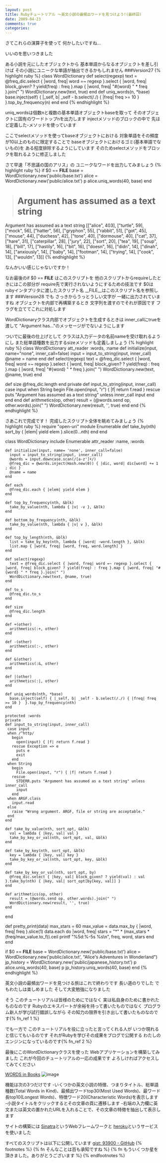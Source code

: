 ```yaml
---
layout: post
title: Rubyチュートリアル ～英文小説の最頻出ワードを見つけよう!(最終回)
date: 2009-04-23
comments: true
categories:
---
```



さてこれらの演算子を使って
何かしたいですね...

いいのを思いつきました

ある小説を元にしたオブジェクトから
基本単語からなるオブジェクトを差し引けば
その小説にユニークな単語が抽出できるかもしれません
###Version27
{% highlight ruby %}
 class WordDictionary
   def select(regexp)
     text = @freq_dic.select { |word, freq| word =~ regexp }.select { |word, freq| block_given? ? yield(freq) : freq }.map { |word, freq| "#{word} " * freq }.join(" ")
     WordDictionary.new(text, true)
   end
   def uniq_words(n, *base)
     base.inject(self) { |_self, b| _self - b.select(/./) { |freq| freq >= 10 }  }.top_by_frequency(n)
   end
 end
{% endhighlight %}

uniq_wordsは個数nと複数の基本単語オブジェクトbaseを取って
そのオブジェクトに固有のワードトップnを出力します
injectメソッドのブロックの中で
先ほど定義した-メソッドを使っています

ここでselectメソッドを使ってbaseオブジェクトにおける
対象単語をその頻度が10以上のものに限定することで
baseオブジェクトにおけるゴミ(基本単語でないもの)を
ある程度排除するようにしています
そのためselectメソッドをブロックを取れるように修正しました

さて早速「不思議の国のアリス」の
ユニークなワードを出力してみましょう
{% highlight ruby %}
 if $0 == __FILE__
  base = WordDictionary.new('public/base.txt')
  alice = WordDictionary.new('public/alice.txt')
  p alice.uniq_words(40, base)
 end 
 ># Argument has assumed as a text string
 Argument has assumed as a text string
 [["alice", 403], ["turtle", 59], ["mock", 56], ["hatter", 56], ["gryphon", 55], ["rabbit", 51], ["got", 45], ["mouse", 44], ["duchess", 42], ["tone", 40], ["dormouse", 40], ["cat", 37], ["hare", 31], ["caterpillar", 28], ["jury", 22], ["sort", 20], ["tea", 19], ["soup", 18], ["bill", 17], ["hastily", 16], ["bit", 16], ["doesn", 16], ["didn", 14], ["dinah", 14], ["anxiously", 14], ["baby", 14], ["footman", 14], ["trying", 14], ["cook", 13], ["wouldn", 13]]
{% endhighlight %}

なんかいい感じじゃないですか！

なお最後のif $0 == __FILE__ はこのスクリプトを
他のスクリプトからrequireしたときにはこの部分が
require先で実行されないようにするための技法です
$0はrubyインタプリタに渡したスクリプト名
__FILE__はこのスクリプト名を参照します
###Version28
でも
さっきからうっとうしい文字が
一緒に出力されていますね
オブジェクトを内部で再構築するとき
文字列を渡すのでそれが原因です
フラグを立ててこれに対処します

WordDictionaryクラス内部でオブジェクトを生成するときは
inner_callにtrueを渡して
"Argument has..."のメッセージがでないようにします

ついでに最後の仕上げとして
クラスは入力データの名前nameを受け取れるようにし
また総単語種数を出力するsizeメソッドも定義しましょう
{% highlight ruby %}
 class WordDictionary
   att_reader :words, :name
   def initialize(input, name="none", inner_call=false)
     input = input_to_string(input, inner_call)
     @name = name
   end
   def select(regexp)
     text = @freq_dic.select { |word, freq| word =~ regexp }.select { |word, freq| block_given? ? yield(freq) : freq }.map { |word, freq| "#{word} " * freq }.join(" ")
     WordDictionary.new(text, @name, true)
   end
   
   def size
     @freq_dic.length
   end
   private
   def input_to_string(input, inner_call)
    case input
    when String
      begin
        File.open(input, "r") { |f| return f.read }
      rescue
        puts "Argument has assumed as a text string" unless inner_call
        input
      end
    end
   end
   def arithmetics(op, other)
     result = (@words.send op, other.words).join(" ")
     WordDictionary.new(result, '', true)
   end
 end
{% endhighlight %}

さあこれで完成です！
完成したスクリプト全体を眺めてみましょう
{% highlight ruby %}
 require "open-uri"
  module Enumerable
    def take_by(nth)
      sort_by { |elem| yield elem }.slice(0...nth)
    end
  end
  
  class WordDictionary
    include Enumerable
    attr_reader :name, :words
 
    def initialize(input, name= 'none', inner_call=false)
      input = input_to_string(input, inner_call)
      @words = input.downcase.scan(/[a-z']+/)
      @freq_dic = @words.inject(Hash.new(0)) { |dic, word| dic[word] += 1 ; dic }
      @name = name
    end
  
    def each
      @freq_dic.each { |elem| yield elem }
    end
  
    def top_by_frequency(nth, &blk)
      take_by_value(nth, lambda { |v| -v }, &blk)
    end
  
    def bottom_by_frequency(nth, &blk)
      take_by_value(nth, lambda { |v| v }, &blk)
    end
  
    def top_by_length(nth, &blk)
      list = take_by_key(nth, lambda { |word| -word.length }, &blk)
      list.map { |word, freq| [word, freq, word.length] }
    end
  
    def select(regexp)
      text = @freq_dic.select { |word, freq| word =~ regexp }.select { |word, freq| block_given? ? yield(freq) : freq }.map { |word, freq| "#{word} " * freq }.join(" ")
      WordDictionary.new(text, @name, true)
    end
 
    def to_s
      @freq_dic.to_s
    end
    
    def size
      @freq_dic.length
    end
    
    def +(other)
      arithmetics(:+, other)
    end
    
    def -(other)
      arithmetics(:-, other)
    end
    
    def &(other)
      arithmetics(:&, other)
    end
    
    def |(other)
      arithmetics(:|, other)
    end
    
    def uniq_words(nth, *base)
      base.inject(self) { |_self, b| _self - b.select(/./) { |freq| freq >= 10 }  }.top_by_frequency(nth)
    end
	
    protected :words 
    private
    def input_to_string(input, inner_call)
     case input
     when /^http/
       begin
         open(input) { |f| return f.read }
       rescue Exception => e
         puts e
         exit
       end
     when String
       begin
         File.open(input, "r") { |f| return f.read }
       rescue
         STDERR.puts "Argument has assumed as a text string" unless inner_call
         input
       end
     when ARGF.class
       input.read
     else
       raise "Wrong argument. ARGF, file or string are acceptable."
     end
    end
   
    def take_by_value(nth, sort_opt, &blk)
      val = lambda { |key, val| val }
      take_by_key_or_val(nth, sort_opt, val, &blk)
    end
  
    def take_by_key(nth, sort_opt, &blk)
      key = lambda { |key, val| key }
      take_by_key_or_val(nth, sort_opt, key, &blk)
    end
  
    def take_by_key_or_val(nth, sort_opt, by)
      @freq_dic.select { |key, val| block_given? ? yield(val) : val }.take_by(nth) { |key, val| sort_opt[by[key, val]] }
    end
    
    def arithmetics(op, other)
      result = (@words.send op, other.words).join(" ")
      WordDictionary.new(result, '', true)
    end
  end
  
  def pretty_print(data)
    max_stars = 60
    max_value = data.max_by { |word, freq| freq }.slice(1)
    data.each do |word, freq|
      stars = "*" * (max_stars * (freq/max_value.to_f)).ceil
      printf "%5d:%-5s %s\n", freq, word, stars
    end
  end
 
 if $0 == __FILE__
  base = WordDictionary.new('public/base.txt')
  alice = WordDictionary.new('public/alice.txt', "Alice's Adventures in Wonderland")
  jp_history = WordDictionary.new('public/japanese_history.txt')
  p alice.uniq_words(40, base)
  p jp_history.uniq_words(40, base)
 end
{% endhighlight %}

英文小説の最頻出ワードを見つける旅はこれで終わりです
長い道のりでした
でもわたしは楽しめました
そして大変勉強になりました

そう
このチュートリアルは皆様のためにではなく
実は私自身のために書かれたものなのです
Rubyのエキスパートが余裕を持って書いたものではなく
プログラム新人が学び試行錯誤しながら
その知力の限界を引き出して書いたものなのです{% fn_ref 1 %}

でも一方で
このチュートリアルを役に立ったと言ってくれる人が
いつか現れると信じてもいるのです
それがRubyを学びその成果をブログで公開する
わたしのエンジンになっているのです{% fn_ref 2 %}

最後にこのWordDictionaryクラスを使った
Webアプリケーションを構築してみました
これが今回のチュートリアルの一応の成果です
よろしければアクセスしてみてください

[WORDS in Books](http://words-in-books.heroku.com/)
![image](http://img.f.hatena.ne.jp/images/fotolife/k/keyesberry/20090423/20090423065907.png)


機能は次の3つだけです
-いくつかの英文小説の特徴、つまりタイトル、総単語種数(Total Words in Kind)、最頻出ワードtop30(Most Used Words)、最ワード長top10(Longest Words)、特徴ワード20(Characteristic Words)を表示します
-小説タイトルをクリックするとその文章の頁に遷移します
-右端の入力欄に英文または英文の置かれたURLを入れることで、その文章の特徴を抽出して表示します

サイトの構築には
[Sinatra](http://www.sinatrarb.com/)というWebフレームワークと
[heroku](http://heroku.com/)というサービスを使いました

すべてのスクリプトは以下に公開しています
[gist: 93900 - GitHub](http://gist.github.com/93900)
{% footnotes %}
   {% fn そんなことは百も承知ですね %}
   {% fn もういくつか星を頂きました。ありがとうございます %}
{% endfootnotes %}
